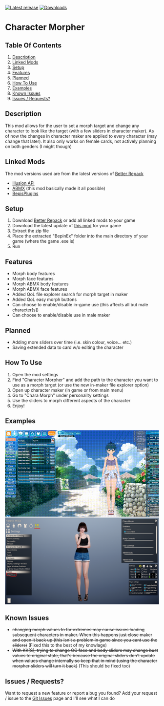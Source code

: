 [![Latest release](https://img.shields.io/github/release/Prolo1/Character-Morpher.svg?style=flat)](https://github.com/Prolo1/Character-Morpher/releases/latest)
[![Downloads](https://img.shields.io/github/downloads/Prolo1/Character-Morpher/total.svg?style=flat)](https://github.com/Prolo1/Character-Morpher/releases)

# Character Morpher
## Table Of Contents
1. [Description](#description)
2. [Linked Mods](#linked-mods)
3. [Setup](#setup)
4. [Features](#features)
5. [Planned](#planned)
6. [How To Use](#how-to-use)
7. [Examples](#examples)
8. [Known Issues](#known-issues)
69. [Issues / Requests?](#issues)

## Description
This mod allows for the user to set a morph target and change any character to look like the target (with a few sliders in character maker). As of now the changes in character maker are applied to every character (may change that later). It also only works on female cards, not actively planning on both genders (I might though)

## Linked Mods
The mod versions used are from the latest versions of [Better Repack](https://dl.betterrepack.com/public/)
* [Illusion API](https://github.com/IllusionMods/IllusionModdingAPI)
* [ABMX](https://github.com/ManlyMarco/ABMX) (this mod basically made it all possible)
* [BepisPlugins](https://github.com/IllusionMods/BepisPlugins)

## Setup
1. Download [Better Repack](https://dl.betterrepack.com/public/) or add all linked mods to your game
2. Download the latest update of [this mod](https://github.com/Prolo1/Character-Morpher/releases/latest/) for your game
3. Extract the zip file
4. Place the extracted "BepinEx" folder into the main directory of your game (where the game .exe is)
5. Run

## Features
 * Morph body features
 * Morph face features     
 * Morph ABMX body features
 * Morph ABMX face features
 * Added QoL file explorer search for morph target in maker
 * Added QoL easy morph buttons
 * Can choose to enable/disable in-game use (this affects all but male character[s])
 * Can choose to enable/disable use in male maker

## Planned
* Adding more sliders over time (i.e. skin colour, voice... etc.)
* Saving extended data to card w/o editing the character

## How To Use
1. Open the mod settings
2. Find "Character Morpher" and add the path to the character you want to use as a morph target (or use the new in-maker file explorer option)
3. Open up character maker (in game or from main menu)
4. Go to "Chara Morph" under personality settings
5. Use the sliders to morph different aspects of the character
69. Enjoy!

## Examples
![example gif](https://github.com/Prolo1/Example-images/blob/main/example%20chara%20morph%20v2.gif?raw=true)
![HS2 image](https://github.com/Prolo1/Example-images/blob/main/Screenshot%202022-03-29%20191817.png?raw=true)

## Known Issues
* ~~changing morph values to far extremes may cause issues loading subsequent characters in maker. When this happens just close maker and open it back up (this isn't a problem in game since you cant use the sliders)~~ (Fixed this to the best of my knowlage)
* ~~With KK[S], trying to change OG face and body sliders may change bust values to original state, that's because the original sliders don't update when values change internally so keep that in mind (using the character morpher sliders will turn it back)~~ (This should be fixed too)

## Issues / Requests? <a name="issues"></a>
Want to request a new feature or report a bug you found? Add your request / issue to the [Git Issues](https://github.com/Prolo1/Character-Morpher/issues) page and I'll see what I can do  
